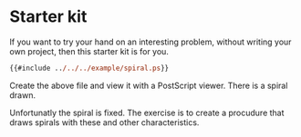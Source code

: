 # Starter kit
If you want to try your hand on an interesting problem, without writing your own project, then this starter kit is for you.

```ps
{{#include ../../../example/spiral.ps}}
```

Create the above file and view it with a PostScript viewer. There is a spiral drawn.

Unfortunatly the spiral is fixed. The exercise is to create a procudure that draws spirals with these and other characteristics.